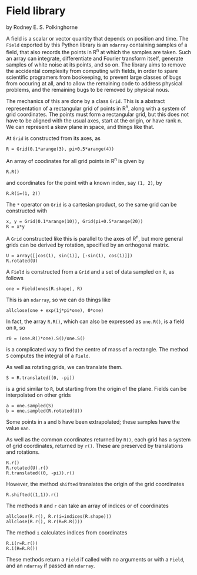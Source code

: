 Field library
===

by Rodney E. S. Polkinghorne

A field is a scalar or vector quantity that depends on position and time.  The `Field` exported by this Python library is an `ndarray` containing samples of a field, that also records the points in R<sup>n</sup> at which the samples are taken.  Such an array can integrate, differentiate and Fourier transform itself, generate samples of white noise at its points, and so on.  The library aims to remove the accidental complexity from computing with fields, in order to spare scientific programers from bookeeping, to prevent large classes of bugs from occuring at all, and to allow the remaining code to address physical problems, and the remaining bugs to be removed by physical nous.

The mechanics of this are done by a class `Grid`.  This is a abstract representation of a rectangular grid of points in R<sup>n</sup>, along with a system of grid coordinates.  The points must form a rectangular grid, but this does not have to be aligned with the usual axes, start at the origin, or have rank n.  We can represent a skew plane in space, and things like that.

At `Grid` is constructed from its axes, as

	R = Grid(0.1*arange(3), pi+0.5*arange(4))

An array of coodinates for all grid points in R<sup>n</sup> is given by

	R.R()

and coordinates for the point with a known index, say `(1, 2)`, by

	R.R(i=(1, 2))

The `*` operator on `Grid` is a cartesian product, so the same grid can be constructed with

	x, y = Grid(0.1*arange(10)), Grid(pi+0.5*arange(20))
	R = x*y

A `Grid` constructed like this is parallel to the axes of R<sup>n</sup>, but more general grids can be derived by rotation, specified by an orthogonal matrix.

	U = array([[cos(1), sin(1)], [-sin(1), cos(1)]])
	R.rotated(U)

A `Field` is constructed from a `Grid` and a set of data sampled on it, as follows

	one = Field(ones(R.shape), R)

This is an `ndarray`, so we can do things like

	allclose(one + exp(1j*pi*one), 0*one)

In fact, the array `R.R()`, which can also be expressed as `one.R()`, is a field on `R`, so

	r0 = (one.R()*one).S()/one.S()

is a complicated way to find the centre of mass of a rectangle.  The method `S` computes the integral of a `Field`.


As well as rotating grids, we can translate them.

	S = R.translated((0, -pi))

is a grid similar to `R`, but starting from the origin of the plane.  Fields can be interpolated on other grids

	a = one.sampled(S)
	b = one.sampled(R.rotated(U))

Some points in `a` and `b` have been extrapolated; these samples have the value `nan`.

As well as the common coordinates returned by `R()`, each grid has a system of grid coordinates, returned by `r()`.  These are preserved by translations and rotations.

	R.r()
	R.rotated(U).r()
	R.translated((0, -pi)).r()

However, the method `shifted` translates the origin of the grid coordinates

	R.shifted((1,1)).r()

The methods `R` and `r` can take an array of indices or of coordinates

	allclose(R.r(), R.r(i=indices(R.shape)))
	allclose(R.r(), R.r(R=R.R()))

The method `i` calculates indices from coordinates

	R.i(r=R.r())
	R.i(R=R.R())

These methods return a `Field` if called with no arguments or with a `Field`, and an `ndarray` if passed an `ndarray`.